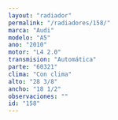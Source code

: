 ```yaml
---
layout: "radiador"
permalink: "/radiadores/158/"
marca: "Audi"
modelo: "A5"
ano: "2010"
motor: "L4 2.0"
transmision: "Automática"
parte: "60321"
clima: "Con clima"
alto: "28 3/8"
ancho: "18 1/2"
observaciones: ""
id: "158"
---
```


